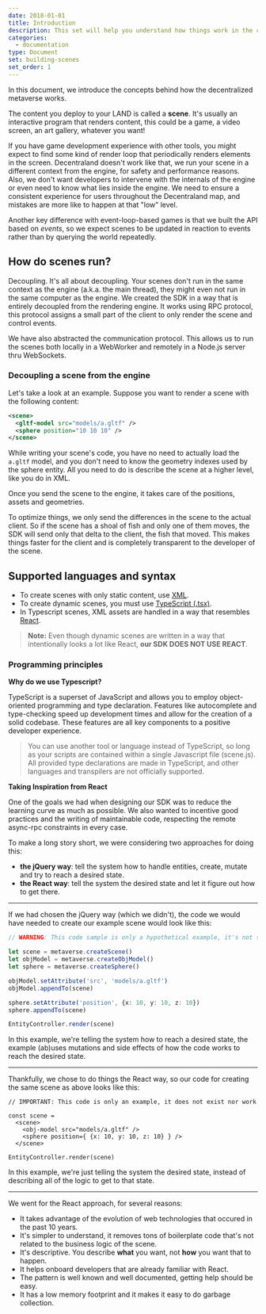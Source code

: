 ```yaml
---
date: 2018-01-01
title: Introduction
description: This set will help you understand how things work in the client and SDK of decentraland.
categories:
  - documentation
type: Document
set: building-scenes
set_order: 1
---
```


In this document, we introduce the concepts behind how the decentralized metaverse works.

The content you deploy to your LAND is called a **scene**. It's usually an interactive program that renders content, this could be a game, a video screen, an art gallery, whatever you want!

If you have game development experience with other tools, you might expect to find some kind of render loop that periodically renders elements in the screen. Decentraland doesn't work like that, we run your scene in a different context from the engine, for safety and performance reasons. Also, we don't want developers to intervene with the internals of the engine or even need to know what lies inside the engine. We need to ensure a consistent experience for users throughout the Decentraland map, and mistakes are more like to happen at that "low" level.

Another key difference with event-loop-based games is that we built the API based on *events*, so we expect scenes to be updated in reaction to events rather than by querying the world repeatedly.

## How do scenes run?

Decoupling. It's all about decoupling. Your scenes don't run in the same context as the engine
(a.k.a. the main thread), they might even not run in the same computer as the engine. We created the SDK in a way that is 
entirely decoupled from the rendering engine. It works using RPC protocol, this protocol assigns a small part of the client to only render the scene and control events.

We have also abstracted the communication protocol. This allows us to run the scenes both locally in a WebWorker and remotely in a Node.js server thru WebSockets.

### Decoupling a scene from the engine

Let's take a look at an example. Suppose you want to render a scene with the following content:

```xml
<scene>
  <gltf-model src="models/a.gltf" />
  <sphere position="10 10 10" />
</scene>
```

While writing your scene's code, you have no need to actually load the `a.gltf` model, and you don't need to know the geometry indexes used by the sphere entity. All you need to do is describe the scene at a higher level, like you do in XML.

Once you send the scene to the engine, it takes care of the positions, assets and geometries.

To optimize things, we only send the differences in the scene to the actual client. So if the scene has a shoal of 
fish and only one of them moves, the SDK will send only that delta to the client, the fish that moved. This makes things faster for the client and is completely transparent to the developer of the scene.

## Supported languages and syntax


* To create scenes with only static content, use [XML](https://en.wikipedia.org/wiki/XML).
* To create dynamic scenes, you must use [TypeScript (.tsx)](https://www.typescriptlang.org/docs/handbook/jsx.html).
* In Typescript scenes, XML assets are handled in a way that resembles [React](https://reactjs.org/docs/hello-world.html).

> **Note:** Even though dynamic scenes are written in a way that intentionally looks a lot like React, **our SDK DOES NOT USE REACT**.


### Programming principles

**Why do we use Typescript?**  

TypeScript is a superset of JavaScript and allows you to employ object-oriented programming and type declaration. Features like autocomplete and type-checking speed up development times and allow for the creation of a solid codebase. These features are all key components to a positive developer experience.


> You can use another tool or language instead of TypeScript, so long as your scripts are contained within a single Javascript file (scene.js). All provided type declarations are made in TypeScript, and other languages and transpilers are not officially supported.

**Taking Inspiration from React**

One of the goals we had when designing our SDK was to reduce the learning curve as much as possible. We also wanted to incentive good practices and the writing of maintainable code, respecting the remote async-rpc constraints in every case. 

To make a long story short, we were considering two approaches for doing this:

- **the jQuery way**: tell the system how to handle entities, create, mutate and try to reach a desired state.
- **the React way**: tell the system the desired state and let it figure out how to get there.

---

If we had chosen the jQuery way (which we didn't), the code we would have needed to create our example scene would look like this:

```ts
// WARNING: This code sample is only a hypothetical example, it's not supported by our tools

let scene = metaverse.createScene()
let objModel = metaverse.createObjModel()
let sphere = metaverse.createSphere()

objModel.setAttribute('src', 'models/a.gltf')
objModel.appendTo(scene)

sphere.setAttribute('position', {x: 10, y: 10, z: 10})
sphere.appendTo(scene)

EntityController.render(scene)
```

In this example, we're telling the system how to reach a desired state, the example (ab)uses mutations and
side effects of how the code works to reach the desired state.

---

Thankfully, we chose to do things the React way, so our code for creating the same scene as above looks like this:

```tsx
// IMPORTANT: This code is only an example, it does not exist nor work

const scene =
  <scene>
    <obj-model src="models/a.gltf" />
    <sphere position={ {x: 10, y: 10, z: 10} } />
  </scene>

EntityController.render(scene)
```

In this example, we're just telling the system the desired state, instead of describing all of the logic to get to that state.

---


We went for the React approach, for several reasons:

- It takes advantage of the evolution of web technologies that occured in the past 10 years. 
- It's simpler to understand, it removes tons of boilerplate code that's not related to the business logic of the scene.
- It's descriptive. You describe **what** you want, not **how** you want that to happen.
- It helps onboard developers that are already familiar with React.
- The pattern is well known and well documented, getting help should be easy.
- It has a low memory footprint and it makes it easy to do garbage collection.


